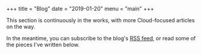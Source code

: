 +++
title = "Blog"
date = "2019-01-20"
menu = "main"
+++

This section is continuously in the works, 
with more Cloud-focused articles on the way. 

In the meantime, you can subscribe to the blog's [RSS feed](index.xml), 
or read some of the pieces I've written below.